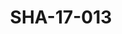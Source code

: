 ---
pid: SHA-17-013
title: SHA-17-013
language: en
collection: Sharhabil Ahmed
original_label: 
rights: Sharhabil Ahmed
location_of_original: Sharhabil Ahmed
photographer_or_studio: Studio Jack Kuwait
scanned_from: photograph 13 by 17.9
_date: '1964'
location: Kuwait
description: Sayed Khalifa on Kuwaiti Radio
additional_notes: 
permission_display: 'yes'
on_server: 'no'
on_website: 'no'
permalink: /photopages/en/SHA-17-013.html
layout: photo-page
---